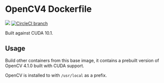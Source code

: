 # OpenCV4 Dockerfile
[![](https://images.microbadger.com/badges/version/willprice/opencv4.svg)](https://microbadger.com/images/willprice/opencv4 "Get your own version badge on microbadger.com")
[![CircleCI branch](https://img.shields.io/circleci/project/github/dl-container-registry/opencv4/master.svg)](https://circleci.com/gh/dl-container-registry/opencv4)


Built against CUDA 10.1.

## Usage

Build other containers from this base image, it contains a prebuilt version of OpenCV 4.1.0 built with CUDA support.

OpenCV is installed to with `/usr/local` as a prefix.

